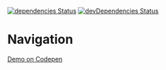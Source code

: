 [![dependencies Status](https://david-dm.org/marcobiedermann/playground/status.svg?path=ui/navigation/navigation)](https://david-dm.org/marcobiedermann/playground?path=ui/navigation/navigation) [![devDependencies Status](https://david-dm.org/marcobiedermann/playground/dev-status.svg?path=ui/navigation/navigation)](https://david-dm.org/marcobiedermann/playground?path=ui/navigation/navigation&type=dev)

# Navigation

[Demo on Codepen](http://codepen.io/marcobiedermann/pen/ChEfp)
